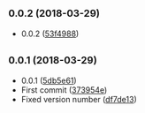 <a name="0.0.2"></a>
## <small>0.0.2 (2018-03-29)</small>

* 0.0.2 ([53f4988](https://github.com/wessberg/rollup-plugin-ts/commit/53f4988))



<a name="0.0.1"></a>
## <small>0.0.1 (2018-03-29)</small>

* 0.0.1 ([5db5e61](https://github.com/wessberg/rollup-plugin-ts/commit/5db5e61))
* First commit ([373954e](https://github.com/wessberg/rollup-plugin-ts/commit/373954e))
* Fixed version number ([df7de13](https://github.com/wessberg/rollup-plugin-ts/commit/df7de13))



